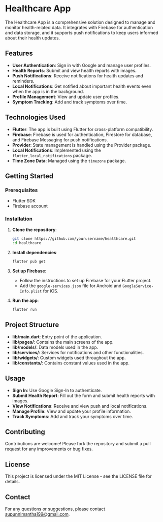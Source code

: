 # Healthcare App

The Healthcare App is a comprehensive solution designed to manage and monitor health-related data. It integrates with Firebase for authentication and data storage, and it supports push notifications to keep users informed about their health updates.

## Features

- **User Authentication**: Sign in with Google and manage user profiles.
- **Health Reports**: Submit and view health reports with images.
- **Push Notifications**: Receive notifications for health updates and reminders.
- **Local Notifications**: Get notified about important health events even when the app is in the background.
- **Profile Management**: View and update user profiles.
- **Symptom Tracking**: Add and track symptoms over time.

## Technologies Used

- **Flutter**: The app is built using Flutter for cross-platform compatibility.
- **Firebase**: Firebase is used for authentication, Firestore for database, and Firebase Messaging for push notifications.
- **Provider**: State management is handled using the Provider package.
- **Local Notifications**: Implemented using the `flutter_local_notifications` package.
- **Time Zone Data**: Managed using the `timezone` package.

## Getting Started

### Prerequisites

- Flutter SDK
- Firebase account

### Installation

1. **Clone the repository**:
    ```sh
    git clone https://github.com/yourusername/healthcare.git
    cd healthcare
    ```

2. **Install dependencies**:
    ```sh
    flutter pub get
    ```

3. **Set up Firebase**:
    - Follow the instructions to set up Firebase for your Flutter project.
    - Add the `google-services.json` file for Android and `GoogleService-Info.plist` for iOS.

4. **Run the app**:
    ```sh
    flutter run
    ```

## Project Structure

- **lib/main.dart**: Entry point of the application.
- **lib/pages/**: Contains the main screens of the app.
- **lib/models/**: Data models used in the app.
- **lib/services/**: Services for notifications and other functionalities.
- **lib/widgets/**: Custom widgets used throughout the app.
- **lib/constants/**: Contains constant values used in the app.

## Usage

- **Sign In**: Use Google Sign-In to authenticate.
- **Submit Health Report**: Fill out the form and submit health reports with images.
- **View Notifications**: Receive and view push and local notifications.
- **Manage Profile**: View and update your profile information.
- **Track Symptoms**: Add and track your symptoms over time.

## Contributing

Contributions are welcome! Please fork the repository and submit a pull request for any improvements or bug fixes.

## License

This project is licensed under the MIT License - see the LICENSE file for details.

## Contact

For any questions or suggestions, please contact [supunnimantha199@gmail.com](mailto:supunnimantha199@gmail.com).
